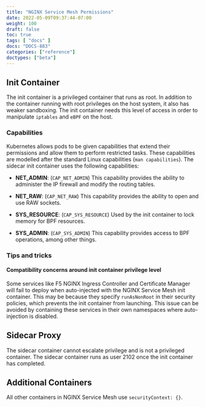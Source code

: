 ```yaml
---
title: "NGINX Service Mesh Permissions"
date: 2022-05-09T09:37:44-07:00
weight: 100
draft: false
toc: true
tags: [ "docs" ]
docs: "DOCS-883"
categories: ["reference"]
doctypes: ["beta"]
---
```


## Init Container
The init container is a privileged container that runs as root. In addition to the container running with root privileges on the host system, it also has weaker sandboxing. The init container needs this level of access in order to manipulate `iptables` and `eBPF` on the host.

### Capabilities
Kubernetes allows pods to be given capabilities that extend their permissions and allow them to perform restricted tasks. These capabilities are modelled after the standard Linux capabilities (`man capabilities`). The sidecar init container uses the following capabilities:

- **NET_ADMIN**: (`CAP_NET_ADMIN`) This capability provides the ability to administer the IP firewall and modify the routing tables.

- **NET_RAW**: (`CAP_NET_RAW`) This capability provides the ability to open and use RAW sockets.

- **SYS_RESOURCE**: (`CAP_SYS_RESOURCE`) Used by the init container to lock memory for BPF resources.

- **SYS_ADMIN**: (`CAP_SYS_ADMIN`) This capability provides access to BPF operations, among other things.

### Tips and tricks
#### Compatibility concerns around init container privilege level
Some services like F5 NGINX Ingress Controller and Certificate Manager will fail to deploy when auto-injected with the NGINX Service Mesh init container. This may be because they specify `runAsNonRoot` in their security policies, which prevents the init container from launching. This issue can be avoided by containing these services in their own namespaces where auto-injection is disabled.

## Sidecar Proxy
The sidecar container cannot escalate privilege and is not a privileged container. The sidecar container runs as user 2102 once the init container has completed.

## Additional Containers
All other containers in NGINX Service Mesh use `securityContext: {}`.
